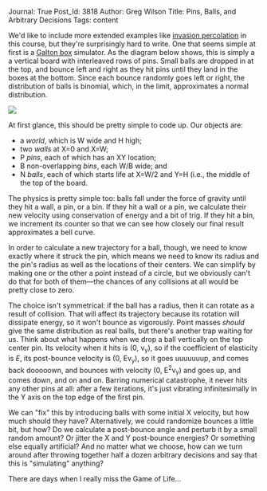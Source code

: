 Journal: True
Post_Id: 3818
Author: Greg Wilson
Title: Pins, Balls, and Arbitrary Decisions
Tags: content

<p>We'd like to include more extended examples like <a href="/4_0/invperc/index.html">invasion percolation</a> in this course, but they're surprisingly hard to write.  One that seems simple at first is a <a href="http://en.wikipedia.org/wiki/Bean_machine">Galton box</a> simulator.  As the diagram below shows, this is simply a a vertical board with interleaved rows of pins.  Small balls are dropped in at the top, and bounce left and right as they hit pins until they land in the boxes at the bottom.  Since each bounce randomly goes left or right, the distribution of balls is binomial, which, in the limit, approximates a normal distribution.</p>
<p><img src="|filename|/files/2010/12/galton-box.png" /></p>
<p>At first glance, this should be pretty simple to code up.  Our objects are:</p>
<ul>
<li>a <em>world</em>, which is W wide and H high;</li>
<li>two <em>walls</em> at X=0 and X=W;</li>
<li>P <em>pins</em>, each of which has an XY location;</li>
<li>B non-overlapping <em>bins</em>, each W/B wide; and</li>
<li>N <em>balls</em>, each of which starts life at X=W/2 and Y=H (i.e., the middle of the top of the board.</li>
</ul>
<p>The physics is pretty simple too: balls fall under the force of gravity until they hit a wall, a pin, or a bin.  If they hit a wall or a pin, we calculate their new velocity using conservation of energy and a bit of trig.  If they hit a bin, we increment its counter so that we can see how closely our final result approximates a bell curve.</p>
<p>In order to calculate a new trajectory for a ball, though, we need to know exactly where it struck the pin, which means we need to know its radius and the pin's radius as well as the locations of their centers.  We can simplify by making one or the other a point instead of a circle, but we obviously can't do that for both of them&mdash;the chances of any collisions at all would be pretty close to zero.</p>
<p>The choice isn't symmetrical: if the ball has a radius, then it can rotate as a result of collision.  That will affect its trajectory because its rotation will dissipate energy, so it won't bounce as vigorously.  Point masses <em>should</em> give the same distribution as real balls, but there's another trap waiting for us.  Think about what happens when we drop a ball vertically on the top center pin.  Its velocity when it hits is (0, v<sub>y</sub>), so if the coefficient of elasticity is <em>E</em>, its post-bounce velocity is (0, Ev<sub>y</sub>), so it goes uuuuuuup, and comes back dooooown, and bounces with velocity (0, E<sup>2</sup>v<sub>y</sub>) and goes up, and comes down, and on and on.  Barring numerical catastrophe, it never hits any other pins at all: after a few iterations, it's just vibrating infinitesimally in the Y axis on the top edge of the first pin.</p>
<p>We can "fix" this by introducing balls with some initial X velocity, but how much should they have?  Alternatively, we could randomize bounces a little bit, but how?  Do we calculate a post-bounce angle and perturb it by a small random amount?  Or jitter the X and Y post-bounce energies?  Or something else equally artificial?  And no matter what we choose, how can we turn around after throwing together half a dozen arbitrary decisions and say that this is "simulating" anything?</p>
<p>There are days when I really miss the Game of Life...</p>
